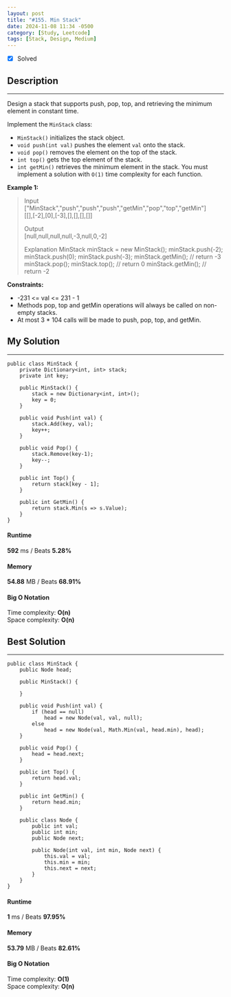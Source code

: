 ```yaml
---
layout: post
title: "#155. Min Stack"
date: 2024-11-08 11:34 -0500
category: [Study, Leetcode]
tags: [Stack, Design, Medium]
---
```


- [x] Solved

## Description
---
Design a stack that supports push, pop, top, and retrieving the minimum element in constant time.

Implement the `MinStack` class:
- `MinStack()` initializes the stack object.
- `void push(int val)` pushes the element `val` onto the stack.
- `void pop()` removes the element on the top of the stack.
- `int top()` gets the top element of the stack.
- `int getMin()` retrieves the minimum element in the stack.
You must implement a solution with `O(1)` time complexity for each function.

**Example 1:** 
> Input   
> ["MinStack","push","push","push","getMin","pop","top","getMin"]   
> [[],[-2],[0],[-3],[],[],[],[]]
> 
> Output   
> [null,null,null,null,-3,null,0,-2]
> 
> Explanation
> MinStack minStack = new MinStack();
> minStack.push(-2);
> minStack.push(0);
> minStack.push(-3);
> minStack.getMin(); // return -3
> minStack.pop();
> minStack.top();    // return 0
> minStack.getMin(); // return -2
 
**Constraints:**
- -231 <= val <= 231 - 1
- Methods pop, top and getMin operations will always be called on non-empty stacks.
- At most 3 * 104 calls will be made to push, pop, top, and getMin.

## My Solution
---
```shell
public class MinStack {
    private Dictionary<int, int> stack;
    private int key;

    public MinStack() {
        stack = new Dictionary<int, int>();
        key = 0;
    }
    
    public void Push(int val) {
        stack.Add(key, val);
        key++;
    }
    
    public void Pop() {
        stack.Remove(key-1);
        key--;
    }
    
    public int Top() {
        return stack[key - 1];
    }
    
    public int GetMin() {
        return stack.Min(s => s.Value);
    }
}
```

#### Runtime
**592** ms / Beats **5.28%**

#### Memory
**54.88** MB / Beats **68.91%**

#### Big O Notation
Time complexity: **O(n)**   
Space complexity: **O(n)**

## Best Solution
---
```shell
public class MinStack {
    public Node head;

    public MinStack() {
        
    }
    
    public void Push(int val) {
        if (head == null) 
            head = new Node(val, val, null);
        else 
            head = new Node(val, Math.Min(val, head.min), head);
    }
    
    public void Pop() {
        head = head.next;
    }
    
    public int Top() {
        return head.val;
    }
    
    public int GetMin() {
        return head.min;
    }

    public class Node {
        public int val;
        public int min;
        public Node next;
            
        public Node(int val, int min, Node next) {
            this.val = val;
            this.min = min;
            this.next = next;
        }
    }
}
```

#### Runtime
**1** ms / Beats **97.95%**

#### Memory
**53.79** MB / Beats **82.61%**

#### Big O Notation
Time complexity: **O(1)**   
Space complexity: **O(n)**